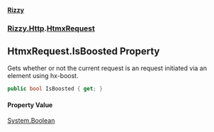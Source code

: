 #### [Rizzy](index.md 'index')
### [Rizzy.Http](Rizzy.Http.md 'Rizzy.Http').[HtmxRequest](Rizzy.Http.HtmxRequest.md 'Rizzy.Http.HtmxRequest')

## HtmxRequest.IsBoosted Property

Gets whether or not the current request is an request initiated via an element using hx-boost.

```csharp
public bool IsBoosted { get; }
```

#### Property Value
[System.Boolean](https://docs.microsoft.com/en-us/dotnet/api/System.Boolean 'System.Boolean')
